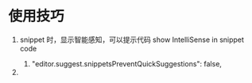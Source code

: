 # 使用技巧

1. snippet 时，显示智能感知，可以提示代码
   show IntelliSense in snippet code

   1. "editor.suggest.snippetsPreventQuickSuggestions": false,

2.
